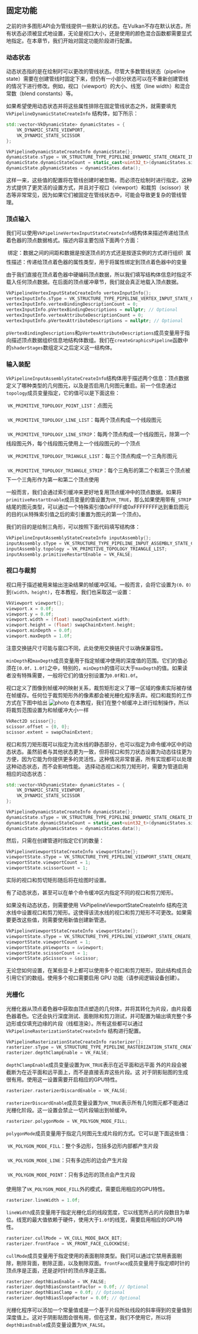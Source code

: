 ## 固定功能
之前的许多图形API会为管线提供一些默认的状态。在Vulkan不存在默认状态，所有状态必须被显式地设置，无论是视口大小，还是使用的颜色混合函数都需要显式地指定。在本章节，我们开始对固定功能阶段进行配置。
### 动态状态
动态状态指的是在绘制时可以更改的管线状态。尽管大多数管线状态（pipeline state）需要在创建管线时固定下来，但仍有一小部分状态可以在不重新创建管线的情况下进行修改。例如，视口（viewport）的大小、线宽（line width）和混合常数（blend constants）等。

如果希望使用动态状态并将这些属性排除在固定管线状态之外，就需要填充 `VkPipelineDynamicStateCreateInfo` 结构体，如下所示：
```c++
std::vector<VkDynamicState> dynamicStates = {
    VK_DYNAMIC_STATE_VIEWPORT,
    VK_DYNAMIC_STATE_SCISSOR
};

VkPipelineDynamicStateCreateInfo dynamicState{};
dynamicState.sType = VK_STRUCTURE_TYPE_PIPELINE_DYNAMIC_STATE_CREATE_INFO;
dynamicState.dynamicStateCount = static_cast<uint32_t>(dynamicStates.size());
dynamicState.pDynamicStates = dynamicStates.data();
```
这样一来，这些值的配置将在管线创建时被忽略，而必须在绘制时进行指定。这种方式提供了更灵活的设置方式，并且对于视口（viewport）和裁剪（scissor）状态等非常常见，因为如果它们被固定在管线状态中，可能会导致更复杂的管线管理。

### 顶点输入
我们可以使用`VkPipelineVertexInputStateCreateInfo`结构体来描述传递给顶点着色器的顶点数据格式。描述内容主要包括下面两个方面：

 绑定：数据之间的间距和数据是按逐顶点的方式还是按逐实例的方式进行组织
 属性描述：传递给顶点着色器的属性类型，用于将属性绑定到顶点着色器中的变量

由于我们直接在顶点着色器中硬编码顶点数据，所以我们填写结构体信息时指定不载入任何顶点数据。在后面的顶点缓冲章节，我们就会真正地载入顶点数据。
```c++
VkPipelineVertexInputStateCreateInfo vertexInputInfo{};
vertexInputInfo.sType = VK_STRUCTURE_TYPE_PIPELINE_VERTEX_INPUT_STATE_CREATE_INFO;
vertexInputInfo.vertexBindingDescriptionCount = 0;
vertexInputInfo.pVertexBindingDescriptions = nullptr; // Optional
vertexInputInfo.vertexAttributeDescriptionCount = 0;
vertexInputInfo.pVertexAttributeDescriptions = nullptr; // Optional
```
`pVertexBindingDescriptions`和`pVertexAttributeDescriptions`成员变量用于指向描述顶点数据组织信息地结构体数组。我们在`createGraphicsPipeline`函数中的`shaderStages`数组定义之后定义这一结构体。

### 输入装配
`VkPipelineInputAssemblyStateCreateInfo`结构体用于描述两个信息：顶点数据定义了哪种类型的几何图元，以及是否启用几何图元重启。前一个信息通过`topology`成员变量指定，它的值可以是下面这些：

 `VK_PRIMITIVE_TOPOLOGY_POINT_LIST`：点图元

 `VK_PRIMITIVE_TOPOLOGY_LINE_LIST`：每两个顶点构成一个线段图元

 `VK_PRIMITIVE_TOPOLOGY_LINE_STRIP`：每两个顶点构成一个线段图元，除第一个线段图元外，每个线段图元使用上一个线段图元的一个顶点

 `VK_PRIMITIVE_TOPOLOGY_TRIANGLE_LIST`：每三个顶点构成一个三角形图元

 `VK_PRIMITIVE_TOPOLOGY_TRIANGLE_STRIP`：每个三角形的第二个和第三个顶点被下一个三角形作为第一和第二个顶点使用

一般而言，我们会通过索引缓冲来更好地复用顶点缓冲中的顶点数据。如果将`primitiveRestartEnable`成员变量的值设置为`VK_TRUE`，那么如果使用带有`_STRIP`结尾的图元类型，可以通过一个特殊索引值0xFFFF或0xFFFFFFFF达到重启图元的目的(从特殊索引值之后的索引重置为图元的第一个顶点)。

我们的目的是绘制三角形，可以按照下面代码填写结构体：
```c++
VkPipelineInputAssemblyStateCreateInfo inputAssembly{};
inputAssembly.sType = VK_STRUCTURE_TYPE_PIPELINE_INPUT_ASSEMBLY_STATE_CREATE_INFO;
inputAssembly.topology = VK_PRIMITIVE_TOPOLOGY_TRIANGLE_LIST;
inputAssembly.primitiveRestartEnable = VK_FALSE;
```
### 视口与裁剪
视口用于描述被用来输出渲染结果的帧缓冲区域。一般而言，会将它设置为`(0，0)`到`(width，height)`，在本教程，我们也采取这一设置：
```c++
VkViewport viewport{};
viewport.x = 0.0f;
viewport.y = 0.0f;
viewport.width = (float) swapChainExtent.width;
viewport.height = (float) swapChainExtent.height;
viewport.minDepth = 0.0f;
viewport.maxDepth = 1.0f;
```
注意交换链尺寸可能与窗口不同，此处使用交换链尺寸以确保兼容性。

`minDepth`和`maxDepth`成员变量用于指定帧缓冲使用的深度值的范围。它们的值必须在`[0.0f，1.0f]`之中，特别的，`minDepth`的值可以大于`maxDepth`的值。如果读者没有特殊需要，一般将它们的值分别设置为`0.0f`和`1.0f`。

视口定义了图像到帧缓冲的映射关系，裁剪矩形定义了哪一区域的像素实际被存储在帧缓存。任何位于裁剪矩形外的像素都会被光栅化程序丢弃。视口和裁剪的工作方式在下图中给出
![photo](../photo/viewports_scissors.png)
在本教程，我们在整个帧缓冲上进行绘制操作，所以将裁剪范围设置为和帧缓冲大小一样
```c++
VkRect2D scissor{};
scissor.offset = {0, 0};
scissor.extent = swapChainExtent;
```
视口和剪刀矩形既可以指定为流水线的静态部分，也可以指定为命令缓冲区中的动态状态。虽然前者与其他状态更为一致，但将视口和剪刀状态设置为动态往往更为方便，因为它能为你提供更多的灵活性。这种情况非常普遍，所有实现都可以处理这种动态状态，而不会影响性能。
选择动态视口和剪刀矩形时，需要为管道启用相应的动态状态：
```c++
std::vector<VkDynamicState> dynamicStates = {
    VK_DYNAMIC_STATE_VIEWPORT,
    VK_DYNAMIC_STATE_SCISSOR
};

VkPipelineDynamicStateCreateInfo dynamicState{};
dynamicState.sType = VK_STRUCTURE_TYPE_PIPELINE_DYNAMIC_STATE_CREATE_INFO;
dynamicState.dynamicStateCount = static_cast<uint32_t>(dynamicStates.size());
dynamicState.pDynamicStates = dynamicStates.data();
```
然后，只需在创建管道时指定它们的数量：
```c++
VkPipelineViewportStateCreateInfo viewportState{};
viewportState.sType = VK_STRUCTURE_TYPE_PIPELINE_VIEWPORT_STATE_CREATE_INFO;
viewportState.viewportCount = 1;
viewportState.scissorCount = 1;
```
实际的视口和剪切矩形随后将在绘图时设置。

有了动态状态，甚至可以在单个命令缓冲区内指定不同的视口和剪刀矩形。

如果没有动态状态，则需要使用 VkPipelineViewportStateCreateInfo 结构在流水线中设置视口和剪刀矩形。这使得该流水线的视口和剪刀矩形不可更改。如果需要更改这些值，则需要使用新值创建新管道。
```c++
VkPipelineViewportStateCreateInfo viewportState{};
viewportState.sType = VK_STRUCTURE_TYPE_PIPELINE_VIEWPORT_STATE_CREATE_INFO;
viewportState.viewportCount = 1;
viewportState.pViewports = &viewport;
viewportState.scissorCount = 1;
viewportState.pScissors = &scissor;
```
无论您如何设置，在某些显卡上都可以使用多个视口和剪刀矩形，因此结构成员会引用它们的数组。使用多个视口需要启用 GPU 功能（请参阅逻辑设备创建）。

### 光栅化
光栅化器从顶点着色器中获取由顶点塑造的几何体，并将其转化为片段，由片段着色器着色。它还会执行深度测试、面剔除和剪刀测试，并可配置为输出填充整个多边形或仅填充边缘的片段（线框渲染）。所有这些都可以通过 `VkPipelineRasterizationStateCreateInfo` 结构进行配置。
```c++
VkPipelineRasterizationStateCreateInfo rasterizer{};
rasterizer.sType = VK_STRUCTURE_TYPE_PIPELINE_RASTERIZATION_STATE_CREATE_INFO;
rasterizer.depthClampEnable = VK_FALSE;
```
`depthClampEnable`成员变量设置为`VK_TRUE`表示在近平面和远平面
外的片段会被截断为在近平面和远平面上，而不是直接丢弃这些片段。这
对于阴影贴图的生成很有用。使用这一设置需要开启相应的GPU特性。
```c++
rasterizer.rasterizerDiscardEnable = VK_FALSE;
```
`rasterizerDiscardEnable`成员变量设置为`VK_TRUE`表示所有几何图元都不能通过光栅化阶段。这一设置会禁止一切片段输出到帧缓冲。
```c++
rasterizer.polygonMode = VK_POLYGON_MODE_FILL;
```
`polygonMode`成员变量用于指定几何图元生成片段的方式。它可以是下面这些值：

 `VK_POLYGON_MODE_FILL`：整个多边形，包括多边形内部都产生片段

 `VK_POLYGON_MODE_LINE`：只有多边形的边会产生片段

 `VK_POLYGON_MODE_POINT`：只有多边形的顶点会产生片段

使用除了`VK_POLYGON_MODE_FILL`外的模式，需要启用相应的GPU特性。
```c++
rasterizer.lineWidth = 1.0f;
```
`lineWidth`成员变量用于指定光栅化后的线段宽度，它以线宽所占的片段数目为单位。线宽的最大值依赖于硬件，使用大于`1.0f`的线宽，需要启用相应的GPU特性。
```c++
rasterizer.cullMode = VK_CULL_MODE_BACK_BIT;
rasterizer.frontFace = VK_FRONT_FACE_CLOCKWISE;
```
`cullMode`成员变量用于指定使用的表面剔除类型。我们可以通过它禁用表面剔除，剔除背面，剔除正面，以及剔除双面。`frontFace`成员变量用于指定顺时针的顶点序是正面，还是逆时针的顶点序是正面。
```c++
rasterizer.depthBiasEnable = VK_FALSE;
rasterizer.depthBiasConstantFactor = 0.0f; // Optional
rasterizer.depthBiasClamp = 0.0f; // Optional
rasterizer.depthBiasSlopeFactor = 0.0f; // Optional
```
光栅化程序可以添加一个常量值或是一个基于片段所处线段的斜率得到的变量值到深度值上。这对于阴影贴图会很有用，但在这里，我们不使用它，所以将`depthBiasEnable`成员变量设置为`VK_FALSE`。